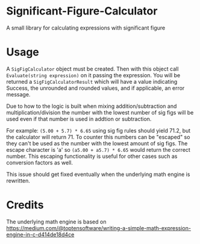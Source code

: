 # Significant-Figure-Calculator
 A small library for calculating expressions with significant figure

# Usage
A `SigFigCalculator` object must be created.  Then with this object call `Evaluate(string expression)` on it passing the expression.  You will be returned a `SigFigCalculatorResult` which will have a value indicating Success, the unrounded and rounded values, and if applicable, an error message.

Due to how to the logic is built when mixing addition/subtraction and multiplication/division the number with the lowest number of sig figs will be used even if that number is used in addtion or subtraction.

For example: `(5.00 + 5.7) * 6.65` using sig fig rules should yield 71.2, but the calculator will return 71.  To counter this numbers can be "escaped" so they can't be used as the number with the lowest amount of sig figs.  The escape character is 'a' so `(a5.00 + a5.7) * 6.65` would return the correct number.  This escaping functionality is useful for other cases such as conversion factors as well.

This issue should get fixed eventually when the underlying math engine is rewritten.

# Credits
The underlying math engine is based on https://medium.com/@toptensoftware/writing-a-simple-math-expression-engine-in-c-d414de18d4ce
